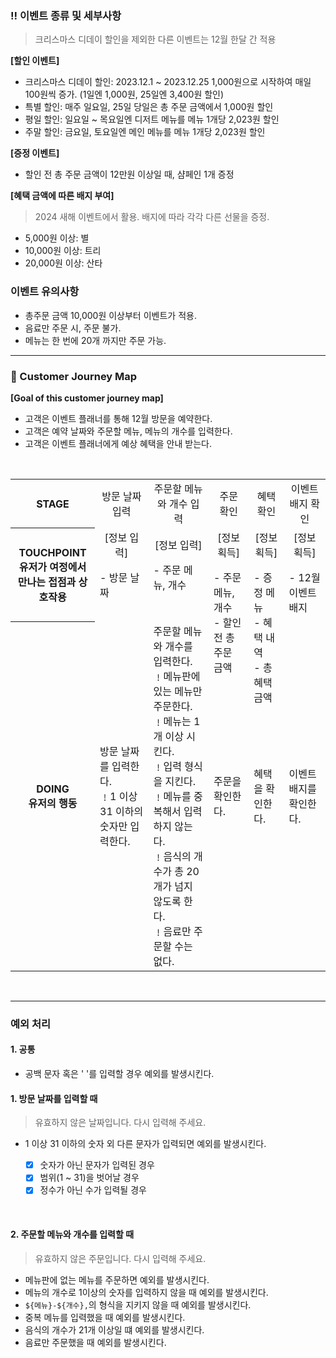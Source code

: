 ### ‼️ 이벤트 종류 및 세부사항

> 크리스마스 디데이 할인을 제외한 다른 이벤트는 12월 한달 간 적용

**[할인 이벤트]**

- 크리스마스 디데이 할인: 2023.12.1 ~ 2023.12.25 1,000원으로 시작하여 매일 100원씩 증가. (1일엔 1,000원, 25일엔 3,400원 할인)
- 특별 할인: 매주 일요일, 25일 당일은 총 주문 금액에서 1,000원 할인
- 평일 할인: 일요일 ~ 목요일엔 디저트 메뉴를 메뉴 1개당 2,023원 할인
- 주말 할인: 금요일, 토요일엔 메인 메뉴를 메뉴 1개당 2,023원 할인

**[증정 이벤트]**

- 할인 전 총 주문 금액이 12만원 이상일 때, 샴페인 1개 증정

**[혜택 금액에 따른 배지 부여]**

> 2024 새해 이벤트에서 활용. 배지에 따라 각각 다른 선물을 증정.

- 5,000원 이상: 별
- 10,000원 이상: 트리
- 20,000원 이상: 산타

### 이벤트 유의사항

- 총주문 금액 10,000원 이상부터 이벤트가 적용.
- 음료만 주문 시, 주문 불가.
- 메뉴는 한 번에 20개 까지만 주문 가능.

---

### 🌟 Customer Journey Map

**[Goal of this customer journey map]**

- 고객은 이벤트 플래너를 통해 12월 방문을 예약한다.
- 고객은 예약 날짜와 주문할 메뉴, 메뉴의 개수를 입력한다.
- 고객은 이벤트 플래너에게 예상 혜택을 안내 받는다.

<br/>

<table>
  <tr>
    <th style="max-width: 10rem;">STAGE</th>
    <td style="text-align: center;">방문 날짜 입력</td>
    <td style="text-align: center;">주문할 메뉴와 개수 입력</td>
    <td style="text-align: center;">주문 확인</td>
    <td style="text-align: center;">혜택 확인</td>
    <td style="text-align: center;">이벤트 배지 확인</td>
  </tr>
  <tr>
    <th style="max-width: 10rem;">TOUCHPOINT<br/><span>유저가 여정에서 만나는 접점과 상호작용</span></th>
    <td>
      <p style="text-align: center; margin: 0; padding: 0;">[정보 입력]</p>
      <div style="height: 4rem; margin: 1rem 0;">- 방문 날짜</div>
    </td>
    <td>
      <p style="text-align: center; margin: 0; padding: 0;">[정보 입력]</p>
      <div style="height: 4rem; margin: 1rem 0;">- 주문 메뉴, 개수</div>
    </td>
    <td>
      <p style="text-align: center; margin: 0; padding: 0;">[정보 획득]</p>
      <div style="height: 4rem; margin: 1rem 0;">- 주문 메뉴, 개수<br/>- 할인 전 총 주문 금액</div>
    </td>
    <td>
      <p style="text-align: center; margin: 0; padding: 0;">[정보 획득]</p>
      <div style="height: 4rem; margin: 1rem 0;">- 증정 메뉴<br/>- 혜택 내역<br/>- 총혜택 금액</div>
    </td> 
      <td>
      <p style="text-align: center; margin: 0; padding: 0;">[정보 획득]</p>
    <div style="height: 4rem; margin: 1rem 0;">- 12월 이벤트 배지</div>
    </td>
  </tr>
  <tr>
    <th style="max-width: 10rem;">DOING<br/><span>유저의 행동</span></th>
    <td>방문 날짜를 입력한다.
      <br/>﹗1 이상 31 이하의 숫자만 입력한다.
    </td>
    <td>주문할 메뉴와 개수를 입력한다.
      <br/>﹗메뉴판에 있는 메뉴만 주문한다.
      <br/>﹗메뉴는 1개 이상 시킨다.
      <br/>﹗입력 형식을 지킨다.
      <br/>﹗메뉴를 중복해서 입력하지 않는다.
      <br/>﹗음식의 개수가 총 20개가 넘지 않도록 한다.
      <br/>﹗음료만 주문할 수는 없다.
    </td>
    <td>주문을 확인한다.</td>
    <td>혜택을 확인한다.</td> 
    <td>이벤트 배지를 확인한다.</td>
  </tr>
</table>

<br/>

---

### 예외 처리

#### 1. 공통

- 공백 문자 혹은 ' '를 입력할 경우 예외를 발생시킨다.

#### 1. 방문 날짜를 입력할 때

> 유효하지 않은 날짜입니다. 다시 입력해 주세요.

- 1 이상 31 이하의 숫자 외 다른 문자가 입력되면 예외를 발생시킨다.

  - [x] 숫자가 아닌 문자가 입력된 경우
  - [x] 범위(1 ~ 31)을 벗어날 경우
  - [x] 정수가 아닌 수가 입력될 경우

<br/>

#### 2. 주문할 메뉴와 개수를 입력할 때

> 유효하지 않은 주문입니다. 다시 입력해 주세요.

- 메뉴판에 없는 메뉴를 주문하면 예외를 발생시킨다.
- 메뉴의 개수로 1이상의 숫자를 입력하지 않을 때 예외를 발생시킨다.
- `${메뉴}-${개수},`의 형식을 지키지 않을 때 예외를 발생시킨다.
- 중복 메뉴를 입력했을 때 예외를 발생시킨다.
- 음식의 개수가 21개 이상일 떄 예외를 발생시킨다.
- 음료만 주문했을 때 예외를 발생시킨다.
